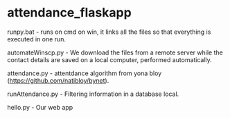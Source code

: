 # attendance_flaskapp

runpy.bat - runs on cmd on win, it links all the files so that everything is executed in one run.
 
automateWinscp.py - We download the files from a remote server while the contact details are saved on a local computer, performed automatically.

attendance.py - attentdance algorithm from yona bloy (https://github.com/natibloy/bynet).

runAttendance.py - Filtering information in a database local.

hello.py - Our web app
